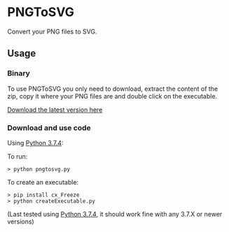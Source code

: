 # PNGToSVG

Convert your PNG files to SVG.

## Usage

### Binary

To use PNGToSVG you only need to download, extract the content of the zip, copy it where your PNG files are and double click on the executable.

[Download the latest version here](https://github.com/mayuso/PNGToSVG/releases)

### Download and use code

Using [Python 3.7.4](https://www.python.org/downloads/release/python-374/):

To run:

    > python pngtosvg.py
	
To create an executable:

    > pip install cx_Freeze
    > python createExecutable.py

(Last tested using [Python 3.7.4](https://www.python.org/downloads/release/python-374/), it should work fine with any 3.7.X or newer versions)
